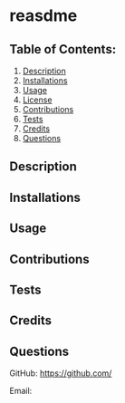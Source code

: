 # reasdme  
  
## Table of Contents:
  1. [Description](#description)
  2. [Installations](#installations)
  3. [Usage](#usage)
  4. [License](#license)
  5. [Contributions](#contributions)
  6. [Tests](#tests)
  7. [Credits](#credits)
  8. [Questions](#questions)

## Description



## Installations



## Usage


 
## Contributions



## Tests



## Credits



## Questions

GitHub: https://github.com/

Email: 

